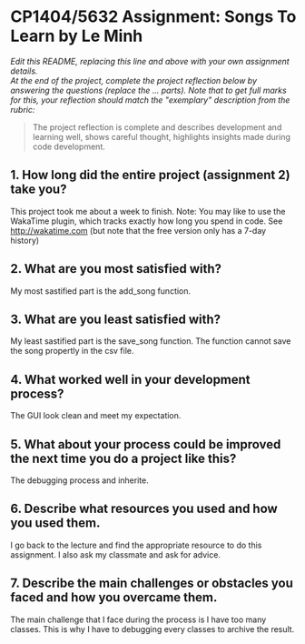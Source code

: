 # CP1404/5632 Assignment: Songs To Learn by Le Minh

_Edit this README, replacing this line and above with your own assignment details._  
_At the end of the project, complete the project reflection below by answering the questions (replace the ... parts)._
_Note that to get full marks for this, your reflection should match the "exemplary" description from the rubric:_

> The project reflection is complete and describes development and learning well, shows careful thought, highlights insights made during code development.


## 1. How long did the entire project (assignment 2) take you?
This project took me about a week to finish.
Note: You may like to use the WakaTime plugin, which tracks exactly how long you spend in code. See http://wakatime.com (but note that the free version only has a 7-day history)

## 2. What are you most satisfied with?
My most sastified part is the add_song function.

## 3. What are you least satisfied with?
My least sastified part is the save_song function. The function cannot save the song propertly in the csv file.

## 4. What worked well in your development process?
The GUI look clean and meet my expectation.



## 5. What about your process could be improved the next time you do a project like this?
The debugging process and inherite.

## 6. Describe what resources you used and how you used them.
I go back to the lecture and find the appropriate resource to do this assignment. I also ask my classmate and ask for advice.


## 7. Describe the main challenges or obstacles you faced and how you overcame them.
The main challenge that I face during the process is I have too many classes. This is why I have to debugging every classes to archive the result.
